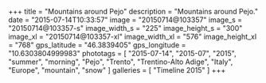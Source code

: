 +++
title = "Mountains around Pejo"
description = "Mountains around Pejo."
date = "2015-07-14T10:33:57"
image = "20150714@103357"
image_s = "20150714@103357-s"
image_width_s = "225"
image_height_s = "300"
image_xl = "20150714@103357-xl"
image_width_xl = "576"
image_height_xl = "768"
gps_latitude = "46.3839405"
gps_longitude = "10.6303804999983"
phototags = [ "2015-07-14", "2015-07", "2015", "summer", "morning", "Pejo", "Trento", "Trentino-Alto Adige", "Italy", "Europe", "mountain", "snow" ]
galleries = [ "Timeline 2015" ]
+++

